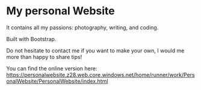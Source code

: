 # My personal Website

It contains all my passions: photography, writing, and coding.

Built with Bootstrap.

Do not hesitate to contact me if you want to make your own, I would me more than happy to share tips!

You can find the online version here: https://personalwebsite.z28.web.core.windows.net/home/runner/work/PersonalWebsite/PersonalWebsite/index.html


